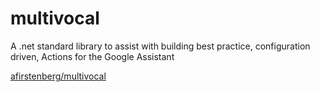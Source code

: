 # multivocal
A .net standard library to assist with building best practice, configuration driven, Actions for the Google Assistant

[afirstenberg/multivocal](https://github.com/afirstenberg/multivocal)
